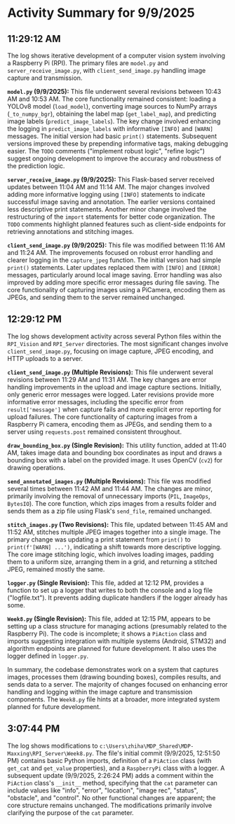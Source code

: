# Activity Summary for 9/9/2025

## 11:29:12 AM
The log shows iterative development of a computer vision system involving a Raspberry Pi (RPI).  The primary files are `model.py` and `server_receive_image.py`, with `client_send_image.py` handling image capture and transmission.

**`model.py` (9/9/2025):** This file underwent several revisions between 10:43 AM and 10:53 AM. The core functionality remained consistent: loading a YOLOv8 model (`load_model`), converting image sources to NumPy arrays (`_to_numpy_bgr`), obtaining the label map (`get_label_map`), and predicting image labels (`predict_image_labels`).  The key change involved enhancing the logging in `predict_image_labels` with informative `[INFO]` and `[WARN]` messages. The initial version had basic `print()` statements. Subsequent versions improved these by prepending informative tags, making debugging easier. The `TODO` comments ("implement robust logic", "refine logic") suggest ongoing development to improve the accuracy and robustness of the prediction logic.

**`server_receive_image.py` (9/9/2025):** This Flask-based server received updates between 11:04 AM and 11:14 AM. The major changes involved adding more informative logging using `[INFO]` statements to indicate successful image saving and annotation.  The earlier versions contained less descriptive print statements. Another minor change involved the restructuring of the `import` statements for better code organization. The `TODO` comments highlight planned features such as client-side endpoints for retrieving annotations and stitching images.

**`client_send_image.py` (9/9/2025):**  This file was modified between 11:16 AM and 11:24 AM.  The improvements focused on robust error handling and clearer logging in the `capture_jpeg` function. The initial version had simple `print()` statements. Later updates replaced them with `[INFO]` and `[ERROR]` messages, particularly around local image saving.  Error handling was also improved by adding more specific error messages during file saving. The core functionality of capturing images using a PiCamera, encoding them as JPEGs, and sending them to the server remained unchanged.


## 12:29:12 PM
The log shows development activity across several Python files within the `RPI_Vision` and `RPI_Server` directories.  The most significant changes involve `client_send_image.py`, focusing on image capture, JPEG encoding, and HTTP uploads to a server.

**`client_send_image.py` (Multiple Revisions):** This file underwent several revisions between 11:29 AM and 11:31 AM. The key changes are error handling improvements in the upload and image capture sections. Initially, only generic error messages were logged.  Later revisions provide more informative error messages, including the specific error from `result['message']` when capture fails and more explicit error reporting for upload failures.  The core functionality of capturing images from a Raspberry Pi camera, encoding them as JPEGs, and sending them to a server using `requests.post` remained consistent throughout.


**`draw_bounding_box.py` (Single Revision):** This utility function, added at 11:40 AM, takes image data and bounding box coordinates as input and draws a bounding box with a label on the provided image.  It uses OpenCV (`cv2`) for drawing operations.

**`send_annotated_images.py` (Multiple Revisions):** This file was modified several times between 11:42 AM and 11:44 AM.  The changes are minor, primarily involving the removal of unnecessary imports (`PIL`, `ImageOps`, `BytesIO`). The core function, which zips images from a results folder and sends them as a zip file using Flask's `send_file`, remained unchanged.

**`stitch_images.py` (Two Revisions):** This file, updated between 11:45 AM and 11:52 AM, stitches multiple JPEG images together into a single image.  The primary change was updating a print statement from `print()` to `print(f'[WARN] ...')`, indicating a shift towards more descriptive logging. The core image stitching logic, which involves loading images, padding them to a uniform size, arranging them in a grid, and returning a stitched JPEG, remained mostly the same.

**`logger.py` (Single Revision):** This file, added at 12:12 PM, provides a function to set up a logger that writes to both the console and a log file ("logfile.txt"). It prevents adding duplicate handlers if the logger already has some.

**`Week8.py` (Single Revision):** This file, added at 12:15 PM, appears to be setting up a class structure for managing actions (presumably related to the Raspberry Pi). The code is incomplete; it shows a `PiAction` class and imports suggesting integration with multiple systems (Android, STM32) and algorithm endpoints are planned for future development.  It also uses the logger defined in `logger.py`.

In summary, the codebase demonstrates work on a system that captures images, processes them (drawing bounding boxes), compiles results, and sends data to a server.  The majority of changes focused on enhancing error handling and logging within the image capture and transmission components.  The `Week8.py` file hints at a broader, more integrated system planned for future development.


## 3:07:44 PM
The log shows modifications to `c:\Users\zhiha\MDP_Shared\MDP-Maxxing\RPI_Server\Week8.py`.  The file's initial commit (9/9/2025, 12:51:50 PM) contains basic Python imports, definition of a `PiAction` class (with `get_cat` and `get_value` properties), and a `RaspberryPi` class with a logger.  A subsequent update (9/9/2025, 2:26:24 PM) adds a comment within the `PiAction` class's `__init__` method, specifying that the `cat` parameter can include values like "info", "error", "location", "image rec", "status", "obstacle", and "control".  No other functional changes are apparent; the core structure remains unchanged.  The modifications primarily involve clarifying the purpose of the `cat` parameter.
